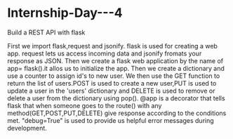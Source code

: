 # Internship-Day---4
Build a REST API with flask


First we import flask,request and jsonify. flask is used for creating a web app. request lets us access incoming data and jsonify fromats your response as JSON.
Then we create a flask web application by the name of app= flask().it allos us to initialize the app.
Then we create a dictionary and use a counter to assign id's to new user.
We then use the GET function to return the list of users.POST is used to create a new user,PUT is used to update a user in the 'users' dictionary and DELETE is used to remove or delete a user from the dictionary using pop().
@app is a decorator that tells flask that when someone goes to the route() with any method(GET,POST,PUT,DELETE) give response according to the conditions met.
"debug=True" is used to provide us helpful error messages during development.
